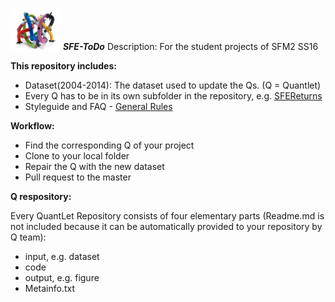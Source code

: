 <img src="pics/Project.png" width="80" /> ___SFE-ToDo___
Description: For the student projects of SFM2 SS16

__This repository includes:__
- Dataset(2004-2014): The dataset used to update the Qs. (Q = Quantlet)
- Every Q has to be in its own subfolder in the repository, e.g. [SFEReturns](https://github.com/QuantLet/SFE-ToDo/tree/master/SFEReturns)
- Styleguide and FAQ - [General Rules](https://github.com/QuantLet/Styleguide-and-FAQ)

__Workflow:__
- Find the corresponding Q of your project
- Clone to your local folder
- Repair the Q with the new dataset
- Pull request to the master



__Q respository:__

Every QuantLet Repository consists of four elementary parts (Readme.md is not included because it can be automatically provided to your repository by Q team):
- input, e.g. dataset
- code
- output, e.g. figure
- Metainfo.txt 